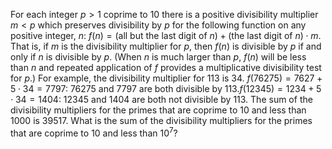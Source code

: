 For each integer $p \gt 1$ coprime to $10$ there is a positive divisibility multiplier $m \lt p$ which preserves divisibility by $p$ for the following function on any positive integer, $n$:
$f(n) = (\text{all but the last digit of }n) + (\text{the last digit of }n) \cdot m$.
That is, if $m$ is the divisibility multiplier for $p$, then $f(n)$ is divisible by $p$ if and only if $n$ is divisible by $p$.
(When $n$ is much larger than $p$, $f(n)$ will be less than $n$ and repeated application of $f$ provides a multiplicative divisibility test for $p$.)
For example, the divisibility multiplier for $113$ is $34$.
$f(76275) = 7627 + 5 \cdot 34 = 7797$: $76275$ and $7797$ are both divisible by $113$.$f(12345) = 1234 + 5 \cdot 34 = 1404$: $12345$ and $1404$ are both not divisible by $113$.
The sum of the divisibility multipliers for the primes that are coprime to $10$ and less than $1000$ is $39517$. What is the sum of the divisibility multipliers for the primes that are coprime to $10$ and less than $10^7$?
